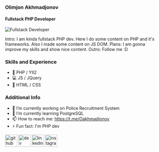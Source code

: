 ### Olimjon Akhmadjonov
#### Fullstack PHP Developer 
![Fullstack Developer ](https://user-images.githubusercontent.com/66705822/100891556-211aa600-3498-11eb-84d7-7e9d43c8331c.jpg)

Intro: I am kinda fullstack PHP dev. Here I do some content on PHP and it's frameworks. Also I made some content on JS DOM. 
Plans: I am gonna improve my skills and show nice content. 
Outro: Follow me :D

### Skills and Experience
* 🐘 PHP / YII2
* 💻 JS / JQuery
* 📱 HTML / CSS

### Additional Info
- 🔭 I’m currently working on Police Recruitment System 
- 🌱 I’m currently learning PostgreSQL 
- 📫 How to reach me: https://t.me/Oakhmadjonov 
- ⚡ Fun fact: I'm PHP dev 

[<img src='https://cdn.jsdelivr.net/npm/simple-icons@3.0.1/icons/github.svg' alt='github' height='40'>](https://github.com/https://github.com/Olim4ik)  [<img src='https://cdn.jsdelivr.net/npm/simple-icons@3.0.1/icons/dev-dot-to.svg' alt='dev' height='40'>](https://dev.to/https://dev.to/olimjon)  [<img src='https://cdn.jsdelivr.net/npm/simple-icons@3.0.1/icons/linkedin.svg' alt='linkedin' height='40'>](https://www.linkedin.com/in/https://www.linkedin.com/in/olimjon-akhmadjonov-538b25201//)  [<img src='https://cdn.jsdelivr.net/npm/simple-icons@3.0.1/icons/instagram.svg' alt='instagram' height='40'>](https://www.instagram.com/https://www.instagram.com/0lim_//)  


<!--
**Olim4ik/Olim4ik** is a ✨ _special_ ✨ repository because its `README.md` (this file) appears on your GitHub profile.

Here are some ideas to get you started:

- 🔭 I’m currently working on ...
- 🌱 I’m currently learning ...
- 👯 I’m looking to collaborate on ...
- 🤔 I’m looking for help with ...
- 💬 Ask me about ...
- 📫 How to reach me: ...
- 😄 Pronouns: ...
- ⚡ Fun fact: ...
-->
